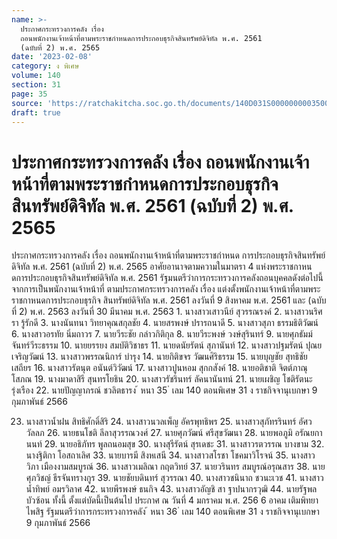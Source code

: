 ```yaml
---
name: >-
  ประกาศกระทรวงการคลัง เรื่อง
  ถอนพนักงานเจ้าหน้าที่ตามพระราชกำหนดการประกอบธุรกิจสินทรัพย์ดิจิทัล พ.ศ. 2561
  (ฉบับที่ 2) พ.ศ. 2565
date: '2023-02-08'
category: ง พิเศษ
volume: 140
section: 31
page: 35
source: 'https://ratchakitcha.soc.go.th/documents/140D031S0000000003500.pdf'
draft: true
---
```


# ประกาศกระทรวงการคลัง เรื่อง ถอนพนักงานเจ้าหน้าที่ตามพระราชกำหนดการประกอบธุรกิจสินทรัพย์ดิจิทัล พ.ศ. 2561 (ฉบับที่ 2) พ.ศ. 2565

ประกาศกระทรวงการคลัง เรื่อง ถอนพนักงานเจ้าหน้าที่ตามพระราชกำหนด การประกอบธุรกิจสินทรัพย์ดิจิทัล พ.ศ. 2561 (ฉบับที่ 2) พ.ศ. 2565 อาศัยอานาจตามความในมาตรา 4 แห่งพระราชกาหนดการประกอบธุรกิจสินทรัพย์ดิจิทัล พ.ศ. 2561 รัฐมนตรีว่าการกระทรวงการคลังถอนบุคคลดังต่อไปนี้ จากการเป็นพนักงานเจ้าหน้าที่ ตามประกาศกระทรวงการคลัง เรื่อง แต่งตั้งพนักงานเจ้าหน้าที่ตามพระราชกาหนดการประกอบธุรกิจ สินทรัพย์ดิจิทัล พ.ศ. 2561 ลงวันที่ 9 สิงหาคม พ.ศ. 2561 และ (ฉบับที่ 2) พ.ศ. 2563 ลงวันที่ 30 มีนาคม พ.ศ. 2563 1. นางสาวเสาวนีย์ สุวรรณรงค์ 2. นางสาวนริศรา รู้รักดี 3. นางนันทนา วิทยาคุณสกุลชัย 4. นายสรพงษ์ ปรารถนาดี 5. นางสาวสุภา ธรรมธิติวัฒน์ 6. นางสาวอรทัย นิ่มถาวร 7. นายวีระชัย กล่าวกิติกุล 8. นายวีระพงษ์ วงษ์สุรินทร์ 9. นายศุภธัมม์ จันทร์วีระธรรม 10. นายยรรยง สมบัติวิชาธร 11. นายดนัยรัตน์ สุภานันท์ 12. นางสาวปฐมรัตน์ ปุณยเจริญวัฒน์ 13. นางสาวพรรณนิการ์ บำรุง 14. นายกิติขจร วัฒนศิริธรรม 15. นายบุญชัย สุทธิชัยเสถียร 16. นางสาวรัตนุต อนันต์วิวัฒน์ 17. นางสาวปูนหอม สุกกสังค์ 18. นายอติชาติ จิตต์ภาณุโสภณ 19. นางมาดาสิรี สุนทรโยธิน 20. นางสาวรัชรินทร์ ลัคนานันทน์ 21. นายเผชิญ โชติรัตนะรุ่งเรือง 22. นายปัญญาภรณ์ ชวลิตธารง ้ หนา 35 ่ เลม 140 ตอนพิเศษ 31 ง ราชกิจจานุเบกษา 9 กุมภาพันธ์ 2566

23. นางสาวน้ำฝน สิทธิศักดิ์สิริ 24. นางสาวนวลเพ็ญ อัครพุทธิพร 25. นางสาวสุภัทรรินทร์ อัศววัลลภ 26. นายธนโชติ ลีลาสุวรรณวงศ์ 27. นายศุภวัฒน์ ศรีสุขวัฒนา 28. นายพอภูมิ อรัณยกานนท์ 29. นายอธิภัทร พูลถนอมสุข 30. นางสุรีรัตน์ สุรเดชะ 31. นางสาวรตวรรณ บางขาม 32. นางฐิติกา โอสถาเลิศ 33. นายบารมี สิงหเสนี 34. นางสาวสโรชา โชคมาวิโรจน์ 35. นางสาววิภา เมืองงามสมบูรณ์ 36. นางสาวเมลิณา กฤตวิทย์ 37. นายวรินทร สมบูรณ์อรุณสาร 38. นายศุภวิชญ์ ธีรจันทรางกูร 39. นายชัยบดินทร์ สุวรรณา 40. นางสาวชนินาถ ชวนะเวช 41. นางสาวน้ำทิพย์ อมรวิลาศ 42. นายพีรพงษ์ ธนกิจ 43. นางสาวอัญชิ สา ฐาปนากรวุฒิ 44. นายรัฐพล บัวซ้อน ทั้งนี้ ตั้งแต่บัดนี้เป็นต้นไป ประกาศ ณ วันที่ 4 มกราคม พ.ศ. 256 6 อาคม เติมพิทยาไพสิฐ รัฐมนตรีว่าการกระทรวงการคลัง ้ หนา 36 ่ เลม 140 ตอนพิเศษ 31 ง ราชกิจจานุเบกษา 9 กุมภาพันธ์ 2566
